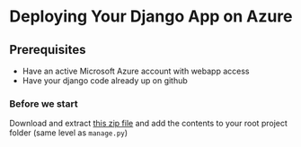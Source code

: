 # Deploying Your Django App on Azure

## Prerequisites
- Have an active Microsoft Azure account with webapp access
- Have your django code already up on github

### Before we start
Download and extract [this zip file](https://gist.github.com/jinpark/77193532d04860bcda8b4c66fa6aae8a/archive/4ed5c72c3c187c6c4a7374404e1fa3a62f1583be.zip) and add the contents to your root project folder (same level as `manage.py`)
